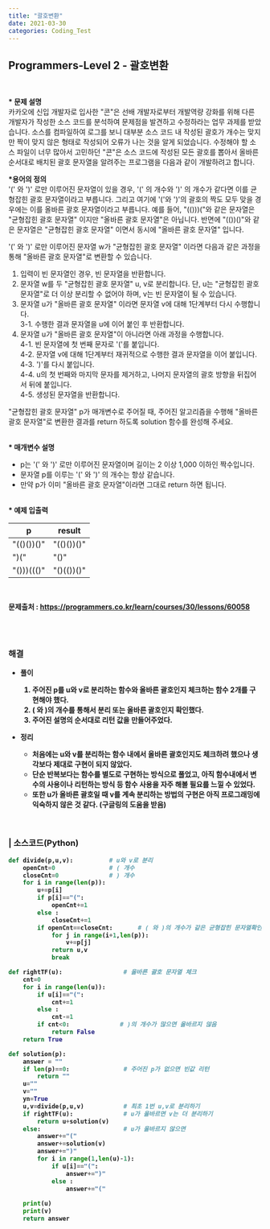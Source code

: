 ```yaml
---
title: "괄호변환"
date: 2021-03-30
categories: Coding_Test
---
```


## Programmers-Level 2 - 괄호변환
<br>

<b>* 문제 설명</b><br>
카카오에 신입 개발자로 입사한 "콘"은 선배 개발자로부터 개발역량 강화를 위해 다른 개발자가 작성한 소스 코드를 분석하여 문제점을 발견하고 수정하라는 업무 과제를 받았습니다. 소스를 컴파일하여 로그를 보니 대부분 소스 코드 내 작성된 괄호가 개수는 맞지만 짝이 맞지 않은 형태로 작성되어 오류가 나는 것을 알게 되었습니다.
수정해야 할 소스 파일이 너무 많아서 고민하던 "콘"은 소스 코드에 작성된 모든 괄호를 뽑아서 올바른 순서대로 배치된 괄호 문자열을 알려주는 프로그램을 다음과 같이 개발하려고 합니다.

<b>*용어의 정의</b><br>
'(' 와 ')' 로만 이루어진 문자열이 있을 경우, '(' 의 개수와 ')' 의 개수가 같다면 이를 균형잡힌 괄호 문자열이라고 부릅니다.
그리고 여기에 '('와 ')'의 괄호의 짝도 모두 맞을 경우에는 이를 올바른 괄호 문자열이라고 부릅니다.
예를 들어, "(()))("와 같은 문자열은 "균형잡힌 괄호 문자열" 이지만 "올바른 괄호 문자열"은 아닙니다.
반면에 "(())()"와 같은 문자열은 "균형잡힌 괄호 문자열" 이면서 동시에 "올바른 괄호 문자열" 입니다.

'(' 와 ')' 로만 이루어진 문자열 w가 "균형잡힌 괄호 문자열" 이라면 다음과 같은 과정을 통해 "올바른 괄호 문자열"로 변환할 수 있습니다.


1. 입력이 빈 문자열인 경우, 빈 문자열을 반환합니다. 
2. 문자열 w를 두 "균형잡힌 괄호 문자열" u, v로 분리합니다. 단, u는 "균형잡힌 괄호 문자열"로 더 이상 분리할 수 없어야 하며, v는 빈 문자열이 될 수 있습니다. 
3. 문자열 u가 "올바른 괄호 문자열" 이라면 문자열 v에 대해 1단계부터 다시 수행합니다. <br>
  3-1. 수행한 결과 문자열을 u에 이어 붙인 후 반환합니다. 
4. 문자열 u가 "올바른 괄호 문자열"이 아니라면 아래 과정을 수행합니다. <br>
  4-1. 빈 문자열에 첫 번째 문자로 '('를 붙입니다. <br>
  4-2. 문자열 v에 대해 1단계부터 재귀적으로 수행한 결과 문자열을 이어 붙입니다. 
  4-3. ')'를 다시 붙입니다. <br>
  4-4. u의 첫 번째와 마지막 문자를 제거하고, 나머지 문자열의 괄호 방향을 뒤집어서 뒤에 붙입니다. <br>
  4-5. 생성된 문자열을 반환합니다.

  "균형잡힌 괄호 문자열" p가 매개변수로 주어질 때, 주어진 알고리즘을 수행해 "올바른 괄호 문자열"로 변환한 결과를 return 하도록 solution 함수를 완성해 주세요.

<br><b>* 매개변수 설명 </b>

* p는 '(' 와 ')' 로만 이루어진 문자열이며 길이는 2 이상 1,000 이하인 짝수입니다.
* 문자열 p를 이루는 '(' 와 ')' 의 개수는 항상 같습니다.
* 만약 p가 이미 "올바른 괄호 문자열"이라면 그대로 return 하면 됩니다.


<br><b>* 예제 입출력<br>

|p|result|
|------|------|
|"(()())()"|"(()())()"|
|")("|"()"|
|"()))((()"|"()(())()"|

<br>

문제출처 : <https://programmers.co.kr/learn/courses/30/lessons/60058>

<br><br>

### 해결
* 풀이
    1. 주어진 p를 u와 v로 분리하는 함수와 올바른 괄호인지 체크하는 함수 2개를 구현해야 했다. 
    2. ( 와 )의 개수를 통해서 분리 또는 올바른 괄호인지 확인했다. 
    3. 주어진 설명의 순서대로 리턴 값을 만들어주었다. 

    
* 정리 
    - 처음에는 u와 v를 분리하는 함수 내에서 올바른 괄호인지도 체크하려 했으나 생각보다 제대로 구현이 되지 않았다. 
    - 단순 반복보다는 함수를 별도로 구현하는 방식으로 풀었고, 아직 함수내에서 변수의 사용이나 리턴하는 방식 등 함수 사용을 자주 해볼 필요를 느낄 수 있었다. 
    - 또한 u가 올바른 괄호일 때 v를 계속 분리하는 방법의 구현은 아직 프로그래밍에 익숙하지 않은 것 같다. (구글링의 도움을 받음)


<br>

### | 소스코드(Python)
```python
def divide(p,u,v):          # u와 v로 분리
    openCnt=0               # ( 개수
    closeCnt=0              # ) 개수
    for i in range(len(p)):
        u+=p[i]
        if p[i]=="(":
            openCnt+=1
        else :
            closeCnt+=1
        if openCnt==closeCnt:       # ( 와 )의 개수가 같은 균형잡힌 문자열확인 
            for j in range(i+1,len(p)):
                v+=p[j]
            return u,v              
            break

def rightTF(u):                 # 올바른 괄호 문자열 체크
    cnt=0
    for i in range(len(u)):
        if u[i]=="(":
            cnt+=1
        else :
            cnt-=1
        if cnt<0:              # )의 개수가 많으면 올바르지 않음
            return False
    return True

def solution(p):
    answer = ""
    if len(p)==0:               # 주어진 p가 없으면 빈값 리턴
        return ""
    u=""
    v=""
    yn=True
    u,v=divide(p,u,v)           # 최초 1번 u,v로 분리하기
    if rightTF(u):              # u가 올바르면 v는 더 분리하기 
        return u+solution(v)
    else:                       # u가 올바르지 않으면
        answer+="("
        answer+=solution(v)
        answer+=")"
        for i in range(1,len(u)-1): 
            if u[i]=="(":
                answer+=")"
            else :
                answer+="("
    
    print(u)
    print(v)
    return answer
```

